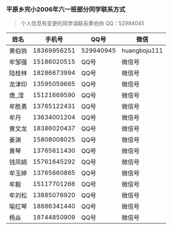 ### 平原乡完小2006年六一班部分同学联系方式

>个人信息有变更的同学请联系黄伯驹
> QQ：52994045



姓名  | 手机号 | QQ号 | 微信
----- | ---- | --- | ---
黄伯驹 | 18369956251 | 529940945 | huangboju111
牟邹强 | 15186020515 | QQ号 | 微信号
陆桂林 | 18286673994 | QQ号 | 微信号
龙津印 | 13595059665 | QQ号 | 微信号
唐_滢  | 15121669590 | QQ号 | 微信号
牟胜勇 | 13765122431 | QQ号 | 微信号
牟丹   | 13634001204 | QQ号 | 微信号
黄文龙 | 18386020437 | QQ号 | 微信号
姜渊  |  15808008025 | QQ号 | 微信号
黄琴  |  13765611430 | QQ号 | 微信号
钱凤娟 | 15761645292 | QQ号 | 微信号
牟玉婷 | 13765660865 | QQ号 | 微信号
牟毅  | 15117701266 | QQ号 | 微信号
牟刘松  | 13885076920 | QQ号 | 微信号
喻红琴  | 18886341440 | QQ号 | 微信号
杨焱   | 18744850909 | QQ号 | 微信号
